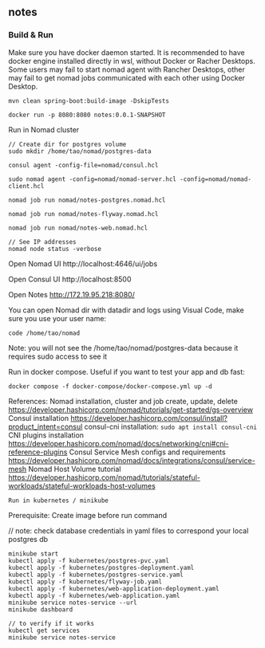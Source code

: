 ## notes


### Build & Run
Make sure you have docker daemon started.
It is recommended to have docker engine installed directly in wsl, without Docker or Racher Desktops.
Some users may fail to start nomad agent with Rancher Desktops, other may fail to get nomad jobs communicated with each other using Docker Desktop. 

```
mvn clean spring-boot:build-image -DskipTests

docker run -p 8080:8080 notes:0.0.1-SNAPSHOT
```

Run in Nomad cluster
```
// Create dir for postgres volume
sudo mkdir /home/tao/nomad/postgres-data

consul agent -config-file=nomad/consul.hcl

sudo nomad agent -config=nomad/nomad-server.hcl -config=nomad/nomad-client.hcl

nomad job run nomad/notes-postgres.nomad.hcl

nomad job run nomad/notes-flyway.nomad.hcl

nomad job run nomad/notes-web.nomad.hcl 

// See IP addresses
nomad node status -verbose
```

Open Nomad UI
http://localhost:4646/ui/jobs

Open Consul UI
http://localhost:8500

Open Notes
http://172.19.95.218:8080/

You can open Nomad dir with datadir and logs using Visual Code, make sure you use your user name:
```
code /home/tao/nomad
```
Note: you will not see the /home/tao/nomad/postgres-data because it requires sudo access to see it

Run in docker compose. Useful if you want to test your app and db fast:
```
docker compose -f docker-compose/docker-compose.yml up -d
```

References:
Nomad installation, cluster and job create, update, delete https://developer.hashicorp.com/nomad/tutorials/get-started/gs-overview
Consul installation https://developer.hashicorp.com/consul/install?product_intent=consul
consul-cni installation: `sudo apt install consul-cni`
CNI plugins installation https://developer.hashicorp.com/nomad/docs/networking/cni#cni-reference-plugins
Consul Service Mesh configs and requirements https://developer.hashicorp.com/nomad/docs/integrations/consul/service-mesh
Nomad Host Volume tutorial https://developer.hashicorp.com/nomad/tutorials/stateful-workloads/stateful-workloads-host-volumes

```
Run in kubernetes / minikube
```
Prerequisite: Create image before run command

// note: check database credentials in yaml files to correspond your local postgres db
```
minikube start
kubectl apply -f kubernetes/postgres-pvc.yaml
kubectl apply -f kubernetes/postgres-deployment.yaml
kubectl apply -f kubernetes/postgres-service.yaml
kubectl apply -f kubernetes/flyway-job.yaml
kubectl apply -f kubernetes/web-application-deployment.yaml
kubectl apply -f kubernetes/web-application.yaml
minikube service notes-service --url
minikube dashboard
```

```
// to verify if it works 
kubectl get services
minikube service notes-service
```
